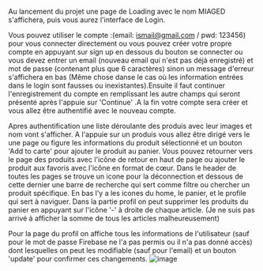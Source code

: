 Au lancement du projet une page de Loading avec le nom MIAGED s'affichera, puis vous aurez l'interface de Login.

Vous pouvez utiliser le compte :(email: ismail@gmail.com / pwd: 123456) pour vous connecter directement ou vous pouvez créer votre propre compte en appuyant sur sign up en dessous du bouton se connecter ou vous devez entrer un email (nouveau email qui n'est pas déjà enregistré) et mot de passe (contenant plus que 6 caractères) sinon un message d'erreur s'affichera en bas (Même chose danse le cas où les information entrées dans le login sont fausses ou inexistantes).Ensuite il faut continuer l'enregistrement du compte en remplissant les autre champs qui seront présenté après l'appuie sur 'Continue' .A la fin votre compte sera créer et vous allez être authentifié avec le nouveau compte.

Apres authentification une liste déroulante des produis avec leur images et nom vont s'afficher. A l'appuie sur un produis vous allez être dirigé vers le une page ou figure les informations du produit sélectionné et un bouton 'Add to carte' pour ajouter le produit au panier.
Vous pouvez retourner vers le page des produits avec l'icône de retour en haut de page ou ajouter le produit aux favoris avec l'icône en format de cœur.
Dans le header de toutes les pages se trouve un icone pour la déconnection et dessous de cette dernier une barre de recherche qui sert comme filtre ou chercher un produit spécifique.
En bas l’y a les icones du home, le panier, et le profile qui sert à naviguer.
Dans la partie profil on peut supprimer les produits du panier en appuyant sur l'icône '-' à droite de chaque article. (Je ne suis pas arrivé à afficher la somme de tous les articles malheureusement)

Pour la page du profil on affiche tous les informations de l'utilisateur (sauf pour le mot de passe Firebase ne l'a pas permis ou il n'a pas donné accès) dont lesquelles on peut les modifiable (sauf pour l'email) et un bouton 'update' pour confirmer ces changements.
![image](https://user-images.githubusercontent.com/84333680/209479471-8be39770-e6c8-4d64-a79b-86cf47982985.png)
